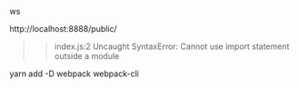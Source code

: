ws

http://localhost:8888/public/

> > index.js:2 Uncaught SyntaxError: Cannot use import statement outside a module

yarn add -D webpack webpack-cli

